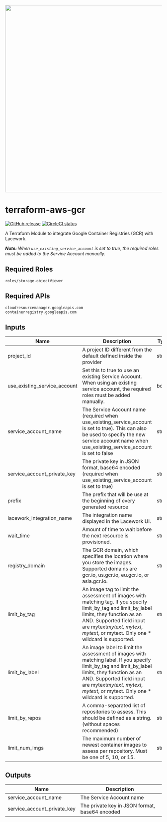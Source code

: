<a href="https://lacework.com"><img src="https://techally-content.s3-us-west-1.amazonaws.com/public-content/lacework_logo_full.png" width="600"></a>

# terraform-aws-gcr

[![GitHub release](https://img.shields.io/github/release/lacework/terraform-aws-gcr.svg)](https://github.com/lacework/terraform-aws-gcr/releases/)
[![CircleCI status](https://circleci.com/gh/lacework/terraform-aws-gcr.svg?style=shield)](https://circleci.com/gh/lacework/terraform-aws-gcr)

A Terraform Module to integrate Google Container Registries (GCR) with Lacework.

_**Note:** When `use_existing_service_account` is set to true, the required roles must be added to the Service Account manually._

## Required Roles
```
roles/storage.objectViewer
```

## Required APIs
```
cloudresourcemanager.googleapis.com
containerregistry.googleapis.com
```

## Inputs

| Name | Description | Type | Default | Required |
|------|-------------|------|---------|----------|
|project_id|A project ID different from the default defined inside the provider|string|""|false|
|use_existing_service_account|Set this to true to use an existing Service Account. When using an existing service account, the required roles must be added manually.|bool|false|false|
|service_account_name|The Service Account name (required when use_existing_service_account is set to true). This can also be used to specify the new service account name when use_existing_service_account is set to false|string|""|false|
|service_account_private_key|The private key in JSON format, base64 encoded (required when use_existing_service_account is set to true)|string|""|false|
|prefix|The prefix that will be use at the beginning of every generated resource|string|lw-gcr|false|
|lacework_integration_name|The integration name displayed in the Lacework UI.|string|TF GCR|false|
|wait_time|Amount of time to wait before the next resource is provisioned.|string|10s|false|
|registry_domain|The GCR domain, which specifies the location where you store the images. Supported domains are gcr.io, us.gcr.io, eu.gcr.io, or asia.gcr.io.|string|gcr.io|false|
|limit_by_tag|An image tag to limit the assessment of images with matching tag. If you specify limit_by_tag and limit_by_label limits, they function as an AND. Supported field input are mytext*mytext, mytext, mytext*, or mytext. Only one * wildcard is supported.|string|*|false|
|limit_by_label|An image label to limit the assessment of images with matching label. If you specify limit_by_tag and limit_by_label limits, they function as an AND. Supported field input are mytext*mytext, mytext, mytext*, or mytext. Only one * wildcard is supported.|string|*|false|
|limit_by_repos|A comma-separated list of repositories to assess. This should be defined as a string. (without spaces recommended)|string|""|false|
|limit_num_imgs|The maximum number of newest container images to assess per repository. Must be one of 5, 10, or 15.|string|5|false|

## Outputs

| Name | Description |
|------|-------------|
|service_account_name|The Service Account name|
|service_account_private_key|The private key in JSON format, base64 encoded|